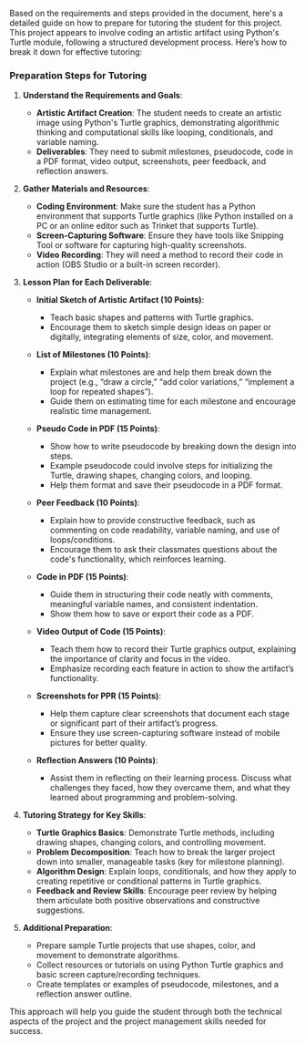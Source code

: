 Based on the requirements and steps provided in the document, here's a detailed guide on how to prepare for tutoring the student for this project. This project appears to involve coding an artistic artifact using Python's Turtle module, following a structured development process. Here’s how to break it down for effective tutoring:

### Preparation Steps for Tutoring

1. **Understand the Requirements and Goals**:
   - **Artistic Artifact Creation**: The student needs to create an artistic image using Python's Turtle graphics, demonstrating algorithmic thinking and computational skills like looping, conditionals, and variable naming.
   - **Deliverables**: They need to submit milestones, pseudocode, code in a PDF format, video output, screenshots, peer feedback, and reflection answers.

2. **Gather Materials and Resources**:
   - **Coding Environment**: Make sure the student has a Python environment that supports Turtle graphics (like Python installed on a PC or an online editor such as Trinket that supports Turtle).
   - **Screen-Capturing Software**: Ensure they have tools like Snipping Tool or software for capturing high-quality screenshots.
   - **Video Recording**: They will need a method to record their code in action (OBS Studio or a built-in screen recorder).

3. **Lesson Plan for Each Deliverable**:
   - **Initial Sketch of Artistic Artifact (10 Points)**:
     - Teach basic shapes and patterns with Turtle graphics.
     - Encourage them to sketch simple design ideas on paper or digitally, integrating elements of size, color, and movement.

   - **List of Milestones (10 Points)**:
     - Explain what milestones are and help them break down the project (e.g., “draw a circle,” “add color variations,” “implement a loop for repeated shapes”).
     - Guide them on estimating time for each milestone and encourage realistic time management.

   - **Pseudo Code in PDF (15 Points)**:
     - Show how to write pseudocode by breaking down the design into steps.
     - Example pseudocode could involve steps for initializing the Turtle, drawing shapes, changing colors, and looping.
     - Help them format and save their pseudocode in a PDF format.

   - **Peer Feedback (10 Points)**:
     - Explain how to provide constructive feedback, such as commenting on code readability, variable naming, and use of loops/conditions.
     - Encourage them to ask their classmates questions about the code's functionality, which reinforces learning.

   - **Code in PDF (15 Points)**:
     - Guide them in structuring their code neatly with comments, meaningful variable names, and consistent indentation.
     - Show them how to save or export their code as a PDF.

   - **Video Output of Code (15 Points)**:
     - Teach them how to record their Turtle graphics output, explaining the importance of clarity and focus in the video.
     - Emphasize recording each feature in action to show the artifact’s functionality.

   - **Screenshots for PPR (15 Points)**:
     - Help them capture clear screenshots that document each stage or significant part of their artifact’s progress.
     - Ensure they use screen-capturing software instead of mobile pictures for better quality.

   - **Reflection Answers (10 Points)**:
     - Assist them in reflecting on their learning process. Discuss what challenges they faced, how they overcame them, and what they learned about programming and problem-solving.

4. **Tutoring Strategy for Key Skills**:
   - **Turtle Graphics Basics**: Demonstrate Turtle methods, including drawing shapes, changing colors, and controlling movement.
   - **Problem Decomposition**: Teach how to break the larger project down into smaller, manageable tasks (key for milestone planning).
   - **Algorithm Design**: Explain loops, conditionals, and how they apply to creating repetitive or conditional patterns in Turtle graphics.
   - **Feedback and Review Skills**: Encourage peer review by helping them articulate both positive observations and constructive suggestions.

5. **Additional Preparation**:
   - Prepare sample Turtle projects that use shapes, color, and movement to demonstrate algorithms.
   - Collect resources or tutorials on using Python Turtle graphics and basic screen capture/recording techniques.
   - Create templates or examples of pseudocode, milestones, and a reflection answer outline.

This approach will help you guide the student through both the technical aspects of the project and the project management skills needed for success.